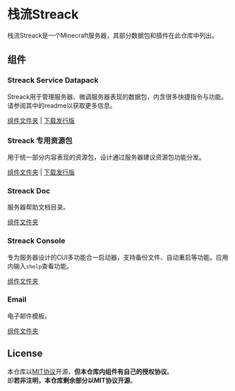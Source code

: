 # 栈流Streack
栈流Streack是一个Minecraft服务器，其部分数据包和插件在此仓库中列出。

## 组件
### Streack Service Datapack
Streack用于管理服务器、微调服务器表现的数据包，内含很多快捷指令与功能。请参阅其中的readme以获取更多信息。<br>

[组件文件夹](/datapack) \| [下载发行版](/release/streack_dp.zip)

### Streack 专用资源包
用于统一部分内容表现的资源包，设计通过服务器建议资源包功能分发。

[组件文件夹](/resourcepack) \| [下载发行版](/release/streack_res.zip)

### Streack Doc
服务器帮助文档目录。

[组件文件夹](/doc)

### Streack Console
专为服务器设计的CUI多功能合一启动器，支持备份文件、自动重启等功能。应用内输入`shelp`查看功能。

[组件文件夹](/console)

### Email
电子邮件模板。

[组件文件夹](/email)


## License
本仓库以[MIT协议](/license.md)开源，**但本仓库内组件有自己的授权协议**。<br>
即**若非注明，本仓库剩余部分以MIT协议开源**。